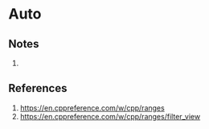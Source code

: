 # Auto

## Notes

1. 


## References

1. https://en.cppreference.com/w/cpp/ranges
2. https://en.cppreference.com/w/cpp/ranges/filter_view

